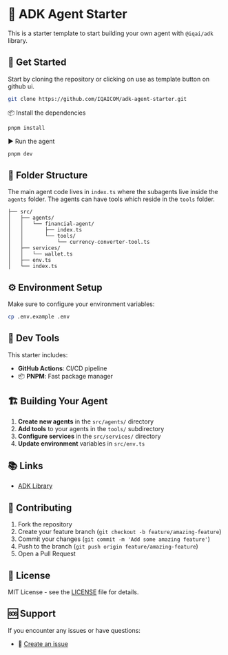 # 🤖 ADK Agent Starter

This is a starter template to start building your own agent with `@iqai/adk` library. 

## 🚀 Get Started
Start by cloning the repository or clicking on use as template button on github ui. 

```bash
git clone https://github.com/IQAICOM/adk-agent-starter.git
```

📦 Install the dependencies

```bash
pnpm install
```

▶️ Run the agent

```bash
pnpm dev
```

## 📁 Folder Structure
The main agent code lives in `index.ts` where the subagents live inside the `agents` folder. The agents can have tools which reside in the `tools` folder.

```
├── src/
│   ├── agents/
│   │   └── financial-agent/
│   │       ├── index.ts
│   │       └── tools/
│   │           └── currency-converter-tool.ts
│   ├── services/
│   │   └── wallet.ts
│   ├── env.ts
│   └── index.ts
```

## ⚙️ Environment Setup
Make sure to configure your environment variables:

```bash
cp .env.example .env
```

## 🧰 Dev Tools
This starter includes:
-  **GitHub Actions**: CI/CD pipeline
- 📦 **PNPM**: Fast package manager

## 🏗️ Building Your Agent
1. **Create new agents** in the `src/agents/` directory
2. **Add tools** to your agents in the `tools/` subdirectory
3. **Configure services** in the `src/services/` directory
4. **Update environment** variables in `src/env.ts`

## 📚 Links
- [ADK Library](https://github.com/IQAICOM/adk-ts)

## 🤝 Contributing
1. Fork the repository
2. Create your feature branch (`git checkout -b feature/amazing-feature`)
3. Commit your changes (`git commit -m 'Add some amazing feature'`)
4. Push to the branch (`git push origin feature/amazing-feature`)
5. Open a Pull Request

## 📄 License
MIT License - see the [LICENSE](LICENSE) file for details.

## 🆘 Support
If you encounter any issues or have questions:
- 📝 [Create an issue](https://github.com/IQAICOM/adk-agent-starter/issues)